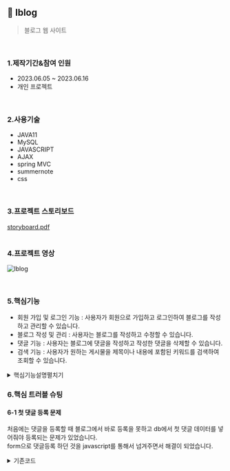 ## :pushpin: lblog
>블로그 웹 사이트

</br>

### 1.제작기간&참여 인원
* 2023.06.05 ~ 2023.06.16
* 개인 프로젝트

</br>

### 2.사용기술
* JAVA11   
* MySQL   
* JAVASCRIPT   
* AJAX
* spring MVC   
* summernote
* css   

</br>   

### 3.프로젝트 스토리보드       
[storyboard.pdf](https://github.com/Seoha95/lblog/files/11785004/storyboard.pdf)    
</br>

### 4.프로젝트 영상
![lblog](https://github.com/Seoha95/lblog/assets/107228582/ef6245e0-2e99-4989-bb47-85c4907df3d3)

</br>

### 5.핵심기능
 * 회원 가입 및 로그인 기능 : 사용자가 회원으로 가입하고 로그인하여 블로그를 작성하고 관리할 수 있습니다.
 * 블로그 작성 및 관리 : 사용자는 블로그를 작성하고 수정할 수 있습니다.
 * 댓글 기능 : 사용자는 블로그에 댓글을 작성하고 작성한 댓글을 삭제할 수 있습니다.
 * 검색 기능 : 사용자가 원하는 게시물을 제목이나 내용에 포함된 키워드를 검색하여 조회할 수 있습니다.   
   
<details>
<summary>핵심기능설명펼치기</summary>   
   
#### 5-1. 사용자의 회원등록 및 인증      
 * 회원가입 기능  📍[코드확인](https://github.com/Seoha95/lblog/blob/0433ad688556013f3fbf6a2d006dd07db3abb1c3/Lblog/src/main/webapp/WEB-INF/views/members/joinForm.jsp#L111-L185)
     * 아이디 입력 : 사용자는 아이디를 입력해야 합니다. 입력한 아이디는 중복 여부를 확인하기 위해 실시간으로
       서버와 통신하여 검사됩니다.
        * 중복된 아이디인 경우 : "사용할 수 없는 이메일입니다." 메세지가 빨간색으로 표시됩니다.
        * 중복되지 않은 아이디인 경우 : "사용할 수 있는 이메일입니다." 메세지가 파란색으로 표시됩니다.
      * 비밀번호 입력 및 확인 : 사용자는 비밀번호와 비밀번호 확인을 입력해야 합니다.       
         * 비밀번호와 비밀번호 확인이 일치하는 경우 : "비밀번호 일치" 메세지가 파란색으로 표시됩니다.
         * 비밀번호와 비밀번호 확인이 일치하지 않는 경우 : "비밀번호 불일치" 메세지가 빨간색으로 표시됩니다.
      * 사용자 등록 : 기본정보 입력 후 가입하기 버튼을 클릭하면 회원등록이 됩니다.
* 로그인 기능 📍[코드확인](https://github.com/Seoha95/lblog/blob/0433ad688556013f3fbf6a2d006dd07db3abb1c3/Lblog/src/main/webapp/WEB-INF/views/members/loginForm.jsp#L85-L99)   
   * 사용자 인증 : 로그인 페이지를 통해 사용자의 아이디과 비밀번호를 입력받아 인증합니다.  
   
#### 5-2. summernote로 게시물 등록 및 수정      
 * 게시물 등록 기능 📍[코드확인](https://github.com/Seoha95/lblog/blob/0433ad688556013f3fbf6a2d006dd07db3abb1c3/Lblog/src/main/webapp/WEB-INF/views/boardList/writing.jsp#L49-L137)
    * 게시물 등록 : 사용자가 제목과 내용을 입력하고 카테고리를 선택하냐 후 게시물을 등록할 수 있는 기능입니다.
    * 게시물 수정 : 사용자가 작성자일 경우 제목과 내용을 수정할 수 있습니다.
       
#### 5-3. 게시물 상세보기와 댓글 등록 및 삭제            
 * 게시물 상세보기와 댓글 등록 및 삭제 📍[코드확인](https://github.com/Seoha95/lblog/blob/0433ad688556013f3fbf6a2d006dd07db3abb1c3/Lblog/src/main/webapp/WEB-INF/views/boardList/get.jsp#L101-L251)   
   * 게시물 상세보기 : 비회원과 회원 둘 다 게시물을 볼 수 있고 게시물 작성자에게만 게시물 하단에 목록보기와 수정하기가 뜹니다.
   * 게시물에 대한 댓글 등록 : 로그인 시에만 작성할 수 있고 자동으로 작성자란에 아이디가 들어가고 댓글내용 부분에 원하는 댓글을 쓰고 등록할 수 있습니다.
   * 게시물 댓글보기 및 삭제 : 댓글보기를 클릭 시, 로그인을 안했을 경우 로그인 페이지로 넘어가고 로그인 시에는 댓글들을 볼 수 있습니다. 그리고
     댓글 작성자에게만 삭제버튼이 보이고 댓글을 삭제할 수 있습니다.       
   
#### 5-4. 카테고리별 게시물 조회    
 * 카테고리 넘기기📍[코드확인](https://github.com/Seoha95/lblog/blob/0433ad688556013f3fbf6a2d006dd07db3abb1c3/Lblog/src/main/webapp/WEB-INF/views/set/header.jsp#L124-L130)   
   * header에서 맛집, 카페, 취미, 여행 카테고리 중에 하나를 선택시에 카테고리 정보도 url을 통해 같이 넘깁니다.   
 * 카테고리별 처리하기 📍[코드확인](https://github.com/Seoha95/lblog/blob/0433ad688556013f3fbf6a2d006dd07db3abb1c3/Lblog/src/main/java/com/haru/controller/BoardListController.java#L45-L131)   
    * 카테고리 정보가 넘어오면 해당 카테고리 목록을 가져오도록 합니다.
 * 카테고리별 게시물 총 갯수 📍[코드확인](https://github.com/Seoha95/lblog/blob/0433ad688556013f3fbf6a2d006dd07db3abb1c3/Lblog/src/main/resources/com/haru/mapper/BoardListMapper.xml#L68-L73)
    * 카테고리 정보가 넘어오면 예를 들어 취미라면 취미로 등록된 카테고리의 갯수를 뽑아서 화면에 출력해줍니다.     
#### 5-5. 게시물 검색     
 * 게시물 검색 기능 📍[코드확인1](https://github.com/Seoha95/lblog/blob/0433ad688556013f3fbf6a2d006dd07db3abb1c3/Lblog/src/main/webapp/WEB-INF/views/set/header.jsp#L109-L122)                    [코드확인2](https://github.com/Seoha95/lblog/blob/0433ad688556013f3fbf6a2d006dd07db3abb1c3/Lblog/src/main/webapp/WEB-INF/views/set/header.jsp#L133-L140)
    * 검색을 할 때 키워드를 통해 일치하는 제목이나 내용을 조회해줍니다.   
 
#### 5-6 페이징 기법    
 * 취미, 맛집, 카페, 여행 페이지만 페이징 기법 적용 📍[코드확인](https://github.com/Seoha95/lblog/blob/0433ad688556013f3fbf6a2d006dd07db3abb1c3/Lblog/src/main/webapp/WEB-INF/views/boardList/travel.jsp#L96-L176)   
    * 여행페이지를 예시로 설명하면 이전페이지로 가는 화살표는 11페이지로 넘어가면 표시되고 다음페이지 화살표는 11페이지 이상일 때 10페이지 전에 가 있으면 표시된다.
    * 해당 페이지는 삼항 연산자를 통해서 해당 페이지일 경우에는 색이 글자 위에 씌워지게 설정을 했습니다.
    * 카테고리별로 게시물이 1개부터 8개까지만 한 페이지 당 표시되도록 설정했습니다.         
 
</br>
</details>   
   
### 6.핵심 트러블 슈팅   
   
#### 6-1 첫 댓글 등록 문제
처음에는 댓글을 등록할 때 블로그에서 바로 등록을 못하고 db에서 첫 댓글 데이터를 넣어줘야 등록되는 문제가 있었습니다.   
form으로 댓글등록 하던 것을 javascript를 통해서 넘겨주면서 해결이 되었습니다.   
   
<details>      
<summary>기존코드</summary>      
```
	<div>
			<div class="title"><c:out value="${pageInfo.title}"/></div>
			
			<div class="summernote" name="content">${pageInfo.content}</div>
	</div>

	<div id="reply">
		<ol class="replyList">
			<c:forEach items="${readReply}" var="readReply">
				<li>
					<p>
					작성자 : ${readReply.author}</p>
					<p>작성 날짜 : <fmt:formatDate value="${readReply.regdate}" pattern="yyyy-MM-dd" /></p>
					<p>${readReply.comment}</p>

	
	<form action="/saveReply" method="post">
	<input type="hidden" id="bno" name="bno" value="${ readReply.bno}"/>
				</li>	
			</c:forEach>
		</ol>
		
		
	</div>
	
	<div>
		<label for="author">댓글 작성자</label>
		<input type="text" id="author" name="author" value=<%=session.getAttribute("memId") %>>
		<label for="comment">댓글내용</label>
		<input type="text" id="comment" name="comment">
		<button type="submit">작성</button>
	</div>
	
	</form>
```                 
</details>	

<details>
<summary>개선된 코드</summary>
</details>
               

   
   
### 6. 느낀점    
처음으로 혼자서 설계부터 원하는 형태로 구현을 하다보니 막히는 부분도 많았지만   
끝까지 포기하지 않고 해결한 결과로 막히는 부분 해결하는 속도가 빨라졌습니다.   
